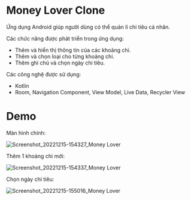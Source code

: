 # Money Lover Clone
Ứng dụng Android giúp người dùng có thể quản lí chi tiêu cá nhân.

Các chức năng được phát triển trong ứng dụng:
+ Thêm và hiển thị thông tin của các khoảng chi.
+ Thêm và chọn loại cho từng khoảng chi.
+ Thêm ghi chú và chọn ngày chi tiêu.

Các công nghệ được sử dụng:
+ Kotlin
+ Room, Navigation Component, View Model, Live Data, Recycler View

# Demo
Màn hình chính:

![Screenshot_20221215-154327_Money Lover](https://user-images.githubusercontent.com/62199772/207816679-2421b8ea-20ed-4a39-86e8-fc61ad87fdee.jpg)

Thêm 1 khoảng chi mới:

![Screenshot_20221215-154337_Money Lover](https://user-images.githubusercontent.com/62199772/207816687-6fa08d38-fdbe-4eba-a344-cee76fa2e582.jpg)

Chọn ngày chi tiêu:

![Screenshot_20221215-155016_Money Lover](https://user-images.githubusercontent.com/62199772/207816692-997ae720-5d78-4ab1-9683-9cdf6cc9ca3c.jpg)
